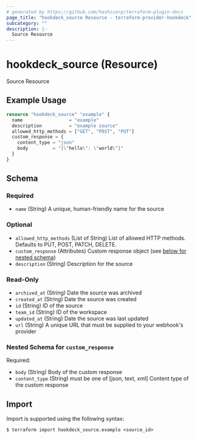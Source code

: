 ```yaml
---
# generated by https://github.com/hashicorp/terraform-plugin-docs
page_title: "hookdeck_source Resource - terraform-provider-hookdeck"
subcategory: ""
description: |-
  Source Resource
---
```


# hookdeck_source (Resource)

Source Resource

## Example Usage

```terraform
resource "hookdeck_source" "example" {
  name                 = "example"
  description          = "example source"
  allowed_http_methods = ["GET", "POST", "PUT"]
  custom_response = {
    content_type = "json"
    body         = "{\"hello\": \"world\"}"
  }
}
```

<!-- schema generated by tfplugindocs -->
## Schema

### Required

- `name` (String) A unique, human-friendly name for the source

### Optional

- `allowed_http_methods` (List of String) List of allowed HTTP methods. Defaults to PUT, POST, PATCH, DELETE.
- `custom_response` (Attributes) Custom response object (see [below for nested schema](#nestedatt--custom_response))
- `description` (String) Description for the source

### Read-Only

- `archived_at` (String) Date the source was archived
- `created_at` (String) Date the source was created
- `id` (String) ID of the source
- `team_id` (String) ID of the workspace
- `updated_at` (String) Date the source was last updated
- `url` (String) A unique URL that must be supplied to your webhook's provider

<a id="nestedatt--custom_response"></a>
### Nested Schema for `custom_response`

Required:

- `body` (String) Body of the custom response
- `content_type` (String) must be one of [json, text, xml]
Content type of the custom response

## Import

Import is supported using the following syntax:

```shell
$ terraform import hookdeck_source.example <source_id>
```
